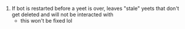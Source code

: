 1. If bot is restarted before a yeet is over, leaves "stale" yeets that don't get deleted and will not be interacted with
    - this won't be fixed lol